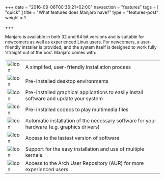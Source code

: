 +++
date = "2016-09-06T00:36:21+02:00"
navsection = "features"
tags = [ "quick" ]
title = "What features does Manjaro have?"
type = "features-post"
weight = 1

+++

Manjaro is available in both 32 and 64 bit versions and is suitable for newcomers as well as experienced Linux users. For newcomers, a user-friendly installer is provided, and the system itself is designed to work fully ‘straight out of the box’. Manjaro comes with:

|      |      |
|------|------|
| ![Icon](;baseurl;/img/features/installation.svg) | A simplifed, user-friendly installation process |
| ![Icon](;baseurl;/img/features/desktopenvironment.svg) | Pre-installed desktop environments |
| ![Icon](;baseurl;/img/features/package.svg) | Pre-installed graphical applications to easily install software and update your system |
| ![Icon](;baseurl;/img/features/movie.svg) | Pre-installed codecs to play multimedia files |
| ![Icon](;baseurl;/img/features/hardware.svg) | Automatic installation of the necessary software for your hardware (e.g. graphics drivers) |
| ![Icon](;baseurl;/img/features/star.svg) | Access to the lastest version of software |
| ![Icon](;baseurl;/img/features/kernel.svg) | Support for the easy installation and use of multiple kernels. |
| ![Icon](;baseurl;/img/features/aur.svg) | Access to the Arch User Repository (AUR) for more experienced users |

